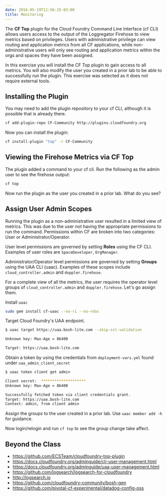 ```yaml
---
date: 2016-05-19T11:56:15-03:00
title: Monitoring
---
```


The **CF Top** plugin for the Cloud Foundry Command Line Interface (cf CLI) allows users access to the output of the Loggregator Firehose to view metrics based on privileges. Users with administrative privilege can view routing and application metrics from all CF applications, while non-administrative users will only see routing and application metrics within the orgs and spaces they have been assigned.

In this exercise you will install the CF Top plugin to gain access to all metrics. You will also modify the user you created in a prior lab to be able to successfully run the plugin.  This exercise was selected as it does not require external tools.

## Installing the Plugin

You may need to add the plugin repository to your cf CLI, although it is possible that is already there.

```sh
cf add-plugin-repo CF-Community http://plugins.cloudfoundry.org
```

Now you can install the plugin:

```sh
cf install-plugin "top" -r CF-Community
```

## Viewing the Firehose Metrics via CF Top

The plugin added a command to your cf cli.  Run the following as the admin user to see the firehose output:

```sh
cf top
```

Now run the plugin as the user you created in a prior lab. What do you see?

## Assign User Admin Scopes

Running the plugin as a non-administrative user resulted in a limited view of metrics. This was due to the user not having the appropriate permissions to run the command. Permissions within CF are broken into two categories: User or Administrator/Operator.

User level permissions are governed by setting **Roles** using the CF CLI. Examples of user roles are `SpaceDeveloper`, `OrgManager`.

Administrator/Operator level permissions are governed by setting **Groups** using the UAA CLI (uaac). Examples of these scopes include `cloud_controller.admin` and `doppler.firehose`.

For a complete view of all the metrics, the user requires the operator level groups of `cloud_controller.admin` and `doppler.firehose`. Let's go assign them.

Install `uaac`

```sh
sudo gem install cf-uaac --no-ri --no-rdoc
```

Target Cloud Foundry's UAA endpoint.

```sh
$ uaac target https://uaa.bosh-lite.com --skip-ssl-validation

Unknown key: Max-Age = 86400

Target: https://uaa.bosh-lite.com
```

Obtain a token by using the credentials from `deployment-vars.yml` found under `uaa_admin_client_secret`

```sh
$ uaac token client get admin

Client secret:  ********************
Unknown key: Max-Age = 86400

Successfully fetched token via client credentials grant.
Target: https://uaa.bosh-lite.com
Context: admin, from client admin
```

Assign the groups to the user created in a prior lab. Use `uaac member add -h` for guidance.

Now login/relogin and run `cf top` to see the group change take affect.

## Beyond the Class

* https://github.com/ECSTeam/cloudfoundry-top-plugin
* https://docs.cloudfoundry.org/adminguide/cli-user-management.html
* https://docs.cloudfoundry.org/adminguide/uaa-user-management.html
* https://github.com/logsearch/logsearch-for-cloudfoundry
* http://logsearch.io
* https://github.com/cloudfoundry-community/bosh-gen
* https://github.com/pivotal-cf-experimental/datadog-config-oss
